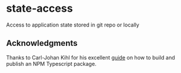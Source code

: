 # state-access
Access to application state stored in git repo or locally

## Acknowledgments
Thanks to Carl-Johan Kihl for his excellent [guide][Carl's guide] on how to build and publish
an NPM Typescript package.

[Carl's guide]: https://itnext.io/step-by-step-building-and-publishing-an-npm-typescript-package-44fe7164964c
